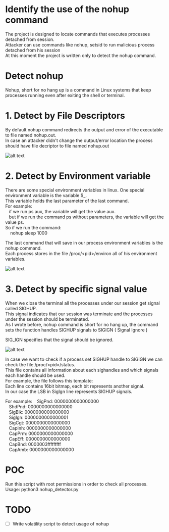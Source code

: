 # Identify the use of the nohup command
The project is designed to locate commands that executes processes detached from session. </br>
Attacker can use commands like nohup, setsid to run malicious process detached from his session </br>
At this moment the project is written only to detect the nohup command.

# Detect nohup

  Nohup, short for no hang up is a command in Linux systems that keep processes running even after exiting the shell or terminal.

  # 1. Detect by File Descriptors 
  By default nohup command redirects the output and error of the executable to file named nohup.out. </br>
  In case an attacker didn't change the output/error location the process should have file decriptor to file named nohup.out
  
![alt text](https://github.com/0x0ranm/NoHup-Finder/blob/master/fd.png?raw=true)


  # 2. Detect by Environment variable
  
  There are some special environment variables in linux.
  One special environment variable is the variable $_. </br>
  This variable holds the last parameter of the last command.</br>
  For example: </br>
  &nbsp;&nbsp;&nbsp;if we run ps aux, the variable will get the value aux. </br>
  &nbsp;&nbsp;&nbsp;but if we run the command ps without parameters, the variable will get the value ps. </br>
  So if we run the command: </br>
   &nbsp;&nbsp;&nbsp; nohup sleep 1000 </br>
  
  The last command that will save in our process environment variables is the nohup command. </br>
  Each process stores in the file /proc/\<pid\>/environ all of his environment variables. </br>
  
  ![alt text](https://github.com/0x0ranm/NoHup-Finder/blob/master/Environment.png?raw=true)
  
  # 3. Detect by specific signal value
  
  When we close the terminal all the processes under our session get signal called SIGHUP. </br>
  This signal indicates that our session was terminate and the processes under the session should be terminated. </br>
  As I wrote before, nohup command is short for no hang up, the command sets the function handles SIGHUP signals to SIGIGN ( Signal Ignore ) </br>
  
  SIG_IGN specifies that the signal should be ignored.
  
  
  ![alt text](https://github.com/0x0ranm/NoHup-Finder/blob/master/Source.png?raw=true)
  
  
  In case we want to check if a process set SIGHUP handle to SIGIGN we can check the file /proc/\<pid\>/status. </br>
  This file contains all information about each sighandles and which signals each handle should be used. </br>
  For example, the file follows this template: </br>
  Each line contains 16bit bitmap, each bit represents another signal. </br>
  In our case the LSB in SigIgn line represents SIGHUP signals. </br>
 
For example:
&nbsp;&nbsp;&nbsp;SigPnd: 0000000000000000 </br>
&nbsp;&nbsp;&nbsp;ShdPnd: 0000000000000000 </br>
&nbsp;&nbsp;&nbsp;SigBlk: 0000000000000000 </br>
&nbsp;&nbsp;&nbsp;SigIgn: 0000000000000001 </br>
&nbsp;&nbsp;&nbsp;SigCgt: 0000000000000000 </br>
&nbsp;&nbsp;&nbsp;CapInh: 0000000000000000 </br>
&nbsp;&nbsp;&nbsp;CapPrm: 0000000000000000 </br>
&nbsp;&nbsp;&nbsp;CapEff: 0000000000000000 </br>
&nbsp;&nbsp;&nbsp;CapBnd: 0000003fffffffff </br>
&nbsp;&nbsp;&nbsp;CapAmb: 0000000000000000 </br>


# POC

Run this script with root permissions in order to check all processes. </br>
Usage: python3 nohup_detector.py 


# TODO
- [ ] Write volatility script to detect usage of nohup

